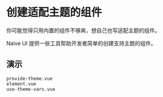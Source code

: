 # 创建适配主题的组件

你可能觉得只用内置的组件不够爽，想自己也写适配主题的组件。

Naive UI 提供一些工具帮助开发者简单的创建支持主题的组件。

## 演示

```demo
provide-theme.vue
element.vue
use-theme-vars.vue
```

